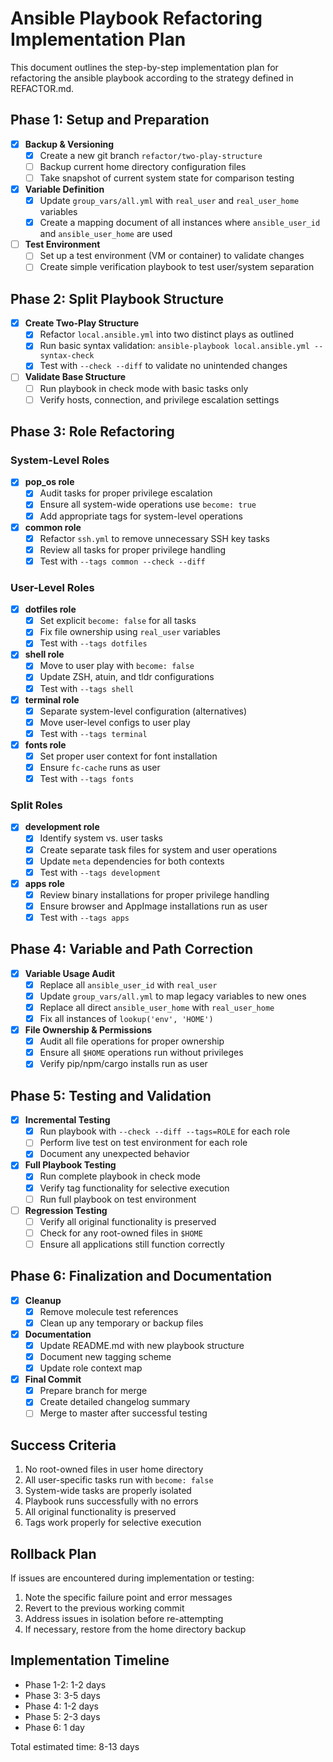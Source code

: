 # Ansible Playbook Refactoring Implementation Plan

This document outlines the step-by-step implementation plan for refactoring the ansible playbook according to the strategy defined in REFACTOR.md.

## Phase 1: Setup and Preparation

- [x] **Backup & Versioning**
  - [x] Create a new git branch `refactor/two-play-structure`
  - [ ] Backup current home directory configuration files
  - [ ] Take snapshot of current system state for comparison testing

- [x] **Variable Definition**
  - [x] Update `group_vars/all.yml` with `real_user` and `real_user_home` variables
  - [x] Create a mapping document of all instances where `ansible_user_id` and `ansible_user_home` are used

- [ ] **Test Environment**
  - [ ] Set up a test environment (VM or container) to validate changes
  - [ ] Create simple verification playbook to test user/system separation

## Phase 2: Split Playbook Structure

- [x] **Create Two-Play Structure**
  - [x] Refactor `local.ansible.yml` into two distinct plays as outlined
  - [x] Run basic syntax validation: `ansible-playbook local.ansible.yml --syntax-check`
  - [x] Test with `--check --diff` to validate no unintended changes

- [ ] **Validate Base Structure**
  - [ ] Run playbook in check mode with basic tasks only
  - [ ] Verify hosts, connection, and privilege escalation settings

## Phase 3: Role Refactoring

### System-Level Roles

- [x] **pop_os role**
  - [x] Audit tasks for proper privilege escalation
  - [x] Ensure all system-wide operations use `become: true`
  - [x] Add appropriate tags for system-level operations

- [x] **common role**
  - [x] Refactor `ssh.yml` to remove unnecessary SSH key tasks
  - [x] Review all tasks for proper privilege handling
  - [x] Test with `--tags common --check --diff`

### User-Level Roles

- [x] **dotfiles role**
  - [x] Set explicit `become: false` for all tasks
  - [x] Fix file ownership using `real_user` variables
  - [x] Test with `--tags dotfiles`

- [x] **shell role**
  - [x] Move to user play with `become: false`
  - [x] Update ZSH, atuin, and tldr configurations
  - [x] Test with `--tags shell`

- [x] **terminal role**
  - [x] Separate system-level configuration (alternatives)
  - [x] Move user-level configs to user play
  - [x] Test with `--tags terminal`

- [x] **fonts role**
  - [x] Set proper user context for font installation
  - [x] Ensure `fc-cache` runs as user
  - [x] Test with `--tags fonts`

### Split Roles

- [x] **development role**
  - [x] Identify system vs. user tasks
  - [x] Create separate task files for system and user operations
  - [x] Update `meta` dependencies for both contexts
  - [x] Test with `--tags development`

- [x] **apps role**
  - [x] Review binary installations for proper privilege handling
  - [x] Ensure browser and AppImage installations run as user
  - [x] Test with `--tags apps`

## Phase 4: Variable and Path Correction

- [x] **Variable Usage Audit**
  - [x] Replace all `ansible_user_id` with `real_user`
  - [x] Update `group_vars/all.yml` to map legacy variables to new ones
  - [x] Replace all direct `ansible_user_home` with `real_user_home`
  - [x] Fix all instances of `lookup('env', 'HOME')`

- [x] **File Ownership & Permissions**
  - [x] Audit all file operations for proper ownership
  - [x] Ensure all `$HOME` operations run without privileges
  - [x] Verify pip/npm/cargo installs run as user

## Phase 5: Testing and Validation

- [x] **Incremental Testing**
  - [x] Run playbook with `--check --diff --tags=ROLE` for each role
  - [ ] Perform live test on test environment for each role
  - [x] Document any unexpected behavior

- [x] **Full Playbook Testing**
  - [x] Run complete playbook in check mode
  - [x] Verify tag functionality for selective execution
  - [ ] Run full playbook on test environment

- [ ] **Regression Testing**
  - [ ] Verify all original functionality is preserved
  - [ ] Check for any root-owned files in `$HOME`
  - [ ] Ensure all applications still function correctly

## Phase 6: Finalization and Documentation

- [x] **Cleanup**
  - [x] Remove molecule test references
  - [x] Clean up any temporary or backup files

- [x] **Documentation**
  - [x] Update README.md with new playbook structure
  - [x] Document new tagging scheme
  - [x] Update role context map

- [x] **Final Commit**
  - [x] Prepare branch for merge
  - [x] Create detailed changelog summary
  - [ ] Merge to master after successful testing

## Success Criteria

1. No root-owned files in user home directory
2. All user-specific tasks run with `become: false`
3. System-wide tasks are properly isolated
4. Playbook runs successfully with no errors
5. All original functionality is preserved
6. Tags work properly for selective execution

## Rollback Plan

If issues are encountered during implementation or testing:

1. Note the specific failure point and error messages
2. Revert to the previous working commit
3. Address issues in isolation before re-attempting
4. If necessary, restore from the home directory backup

## Implementation Timeline

- Phase 1-2: 1-2 days
- Phase 3: 3-5 days
- Phase 4: 1-2 days
- Phase 5: 2-3 days
- Phase 6: 1 day

Total estimated time: 8-13 days